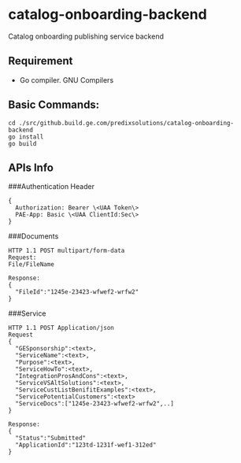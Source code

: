 # catalog-onboarding-backend
 Catalog onboarding publishing service backend

## Requirement
- Go compiler. GNU Compilers

## Basic Commands:
```
cd ./src/github.build.ge.com/predixsolutions/catalog-onboarding-backend
go install
go build
```

## APIs Info

###Authentication Header
```
{
  Authorization: Bearer \<UAA Token\>
  PAE-App: Basic \<UAA ClientId:Sec\>
}
```
###Documents
```
HTTP 1.1 POST multipart/form-data
Request:
File/FileName

Response:
{
  "FileId":"1245e-23423-wfwef2-wrfw2"
}
```

###Service
```
HTTP 1.1 POST Application/json
Request
{
  "GESponsorship":<text>,
  "ServiceName":<text>,
  "Purpose":<text>,
  "ServiceHowTo":<text>,
  "IntegrationProsAndCons":<text>,
  "ServiceVSAltSolutions":<text>,
  "ServiceCustListBenifitExamples":<text>,
  "ServicePotentialCustomers":<text>
  "ServiceDocs":["1245e-23423-wfwef2-wrfw2",..]
}

Response:
{
  "Status":"Submitted"
  "ApplicationId":"123td-1231f-wef1-312ed"
}
```
